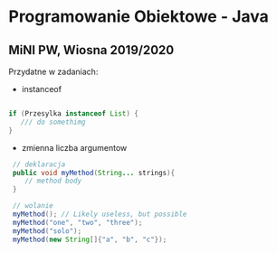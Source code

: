 # Programowanie Obiektowe - Java
## MiNI PW, Wiosna 2019/2020


Przydatne w zadaniach:

- instanceof
```java

if (Przesylka instanceof List) {
   /// do somethimg
}
```

- zmienna liczba argumentow
```java
 // deklaracja
 public void myMethod(String... strings){
    // method body
 }

 // wolanie
 myMethod(); // Likely useless, but possible
 myMethod("one", "two", "three");
 myMethod("solo");
 myMethod(new String[]{"a", "b", "c"});
```

